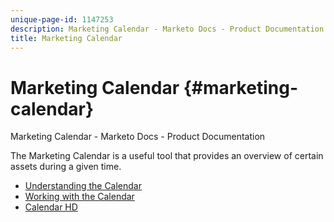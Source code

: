 ```yaml
---
unique-page-id: 1147253
description: Marketing Calendar - Marketo Docs - Product Documentation
title: Marketing Calendar
---
```


# Marketing Calendar {#marketing-calendar}

Marketing Calendar - Marketo Docs - Product Documentation

The Marketing Calendar is a useful tool that provides an overview of certain assets during a given time.

* [Understanding the Calendar](marketing-calendar/understanding-the-calendar.md)
* [Working with the Calendar](marketing-calendar/working-with-the-calendar.md)
* [Calendar HD](marketing-calendar/calendar-hd.md)

